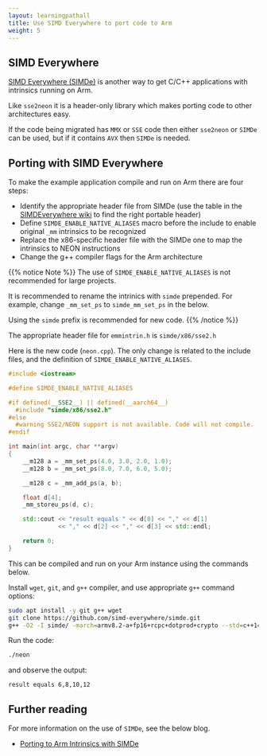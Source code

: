 ```yaml
---
layout: learningpathall
title: Use SIMD Everywhere to port code to Arm
weight: 5
---
```


## SIMD Everywhere

[SIMD Everywhere (SIMDe)](https://github.com/simd-everywhere/simde) is another way to get C/C++ applications with intrinsics running on Arm.

Like `sse2neon` it is a header-only library which makes porting code to other architectures easy.

If the code being migrated has `MMX` or `SSE` code then either `sse2neon` or `SIMDe` can be used, but if it contains `AVX` then `SIMDe` is needed.

## Porting with SIMD Everywhere

To make the example application compile and run on Arm there are four steps:
- Identify the appropriate header file from SIMDe (use the table in the [SIMDEverywhere wiki](https://wiki.debian.org/SIMDEverywhere) to find the right portable header)
- Define `SIMDE_ENABLE_NATIVE_ALIASES` macro before the include to enable original `_mm` intrinsics to be recognized
- Replace the x86-specific header file with the SIMDe one to map the intrinsics to NEON instructions
- Change the g++ compiler flags for the Arm architecture

{{% notice Note %}}
The use of `SIMDE_ENABLE_NATIVE_ALIASES` is not recommended for large projects.

It is recommended to rename the intrinics with `simde` prepended. For example, change `_mm_set_ps` to `simde_mm_set_ps` in the below.

Using the `simde` prefix is recommended for new code.
{{% /notice %}}

The appropriate header file for `emmintrin.h` is `simde/x86/sse2.h`

Here is the new code (`neon.cpp`). The only change is related to the include files, and the definition of `SIMDE_ENABLE_NATIVE_ALIASES`.

```cpp { file_name="neon.cpp" }
#include <iostream>

#define SIMDE_ENABLE_NATIVE_ALIASES

#if defined(__SSE2__) || defined(__aarch64__)
  #include "simde/x86/sse2.h"
#else
  #warning SSE2/NEON support is not available. Code will not compile.
#endif

int main(int argc, char **argv)
{
    __m128 a = _mm_set_ps(4.0, 3.0, 2.0, 1.0);
    __m128 b = _mm_set_ps(8.0, 7.0, 6.0, 5.0);

    __m128 c = _mm_add_ps(a, b);

    float d[4];
    _mm_storeu_ps(d, c);

    std::cout << "result equals " << d[0] << "," << d[1]
              << "," << d[2] << "," << d[3] << std::endl;

    return 0;
}
```
This can be compiled and run on your Arm instance using the commands below.

Install `wget`, `git`, and `g++` compiler, and use appropriate `g++` command options:

```bash { target="arm64v8/ubuntu:latest" }
sudo apt install -y git g++ wget
git clone https://github.com/simd-everywhere/simde.git
g++ -O2 -I simde/ -march=armv8.2-a+fp16+rcpc+dotprod+crypto --std=c++14 neon.cpp -o neon
```

Run the code:
```bash { target="arm64v8/ubuntu:latest" }
./neon
```
and observe the output:
```output
result equals 6,8,10,12
```

## Further reading

For more information on the use of `SIMDe`, see the below blog.

* [Porting to Arm Intrinsics with SIMDe](https://community.arm.com/arm-community-blogs/b/tools-software-ides-blog/posts/porting-to-arm-intrinsics-with-simde)
